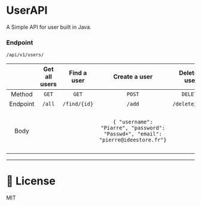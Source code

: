 # UserAPI
A Simple API for user built in Java.

### Endpoint

`/api/v1/users/`


|          | Get all users | Find a user  | Create a user | Delete a user | Update a user |
| :------: | :-----------: | :----------: | :-----------: | :-----------: | :-----------: |
|  Method  |     `GET`     |    `GET`     |    `POST`     |   `DELETE`  |    `PUT`     |
| Endpoint |    `/all`     | `/find/{id}` |    `/add`     |  `/delete/{id}`  | `/update` |
|   Body   |               |          |      ```{ "username": "Piarre", "password": "Passwd+", "email": "pierre@ideestore.fr"} ``` | | ```{"id": 1, "uuid": "USER UUID","username": "Piarre_", "password": "Passwd++", "email": "pierre@example.com"}``` | 

-------------

# 🔐 License
MIT
